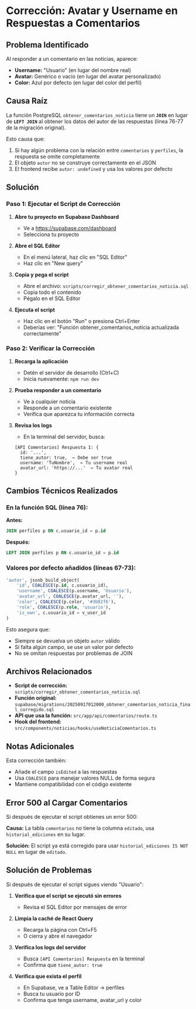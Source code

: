 # Corrección: Avatar y Username en Respuestas a Comentarios

## Problema Identificado

Al responder a un comentario en las noticias, aparece:
- **Username:** "Usuario" (en lugar del nombre real)
- **Avatar:** Genérico o vacío (en lugar del avatar personalizado)
- **Color:** Azul por defecto (en lugar del color del perfil)

## Causa Raíz

La función PostgreSQL `obtener_comentarios_noticia` tiene un **`JOIN`** en lugar de **`LEFT JOIN`** al obtener los datos del autor de las respuestas (línea 76-77 de la migración original).

Esto causa que:
1. Si hay algún problema con la relación entre `comentarios` y `perfiles`, la respuesta se omite completamente
2. El objeto `autor` no se construye correctamente en el JSON
3. El frontend recibe `autor: undefined` y usa los valores por defecto

## Solución

### Paso 1: Ejecutar el Script de Corrección

1. **Abre tu proyecto en Supabase Dashboard**
   - Ve a https://supabase.com/dashboard
   - Selecciona tu proyecto

2. **Abre el SQL Editor**
   - En el menú lateral, haz clic en "SQL Editor"
   - Haz clic en "New query"

3. **Copia y pega el script**
   - Abre el archivo: `scripts/corregir_obtener_comentarios_noticia.sql`
   - Copia todo el contenido
   - Pégalo en el SQL Editor

4. **Ejecuta el script**
   - Haz clic en el botón "Run" o presiona Ctrl+Enter
   - Deberías ver: "Función obtener_comentarios_noticia actualizada correctamente"

### Paso 2: Verificar la Corrección

1. **Recarga la aplicación**
   - Detén el servidor de desarrollo (Ctrl+C)
   - Inicia nuevamente: `npm run dev`

2. **Prueba responder a un comentario**
   - Ve a cualquier noticia
   - Responde a un comentario existente
   - Verifica que aparezca tu información correcta

3. **Revisa los logs**
   - En la terminal del servidor, busca:
   ```
   [API Comentarios] Respuesta 1: {
     id: '...',
     tiene_autor: true,  ← Debe ser true
     username: 'TuNombre',  ← Tu username real
     avatar_url: 'https://...'  ← Tu avatar real
   }
   ```

## Cambios Técnicos Realizados

### En la función SQL (línea 76):

**Antes:**
```sql
JOIN perfiles p ON c.usuario_id = p.id
```

**Después:**
```sql
LEFT JOIN perfiles p ON c.usuario_id = p.id
```

### Valores por defecto añadidos (líneas 67-73):

```sql
'autor', jsonb_build_object(
    'id', COALESCE(p.id, c.usuario_id),
    'username', COALESCE(p.username, 'Usuario'),
    'avatar_url', COALESCE(p.avatar_url, ''),
    'color', COALESCE(p.color, '#3b82f6'),
    'role', COALESCE(p.role, 'usuario'),
    'is_own', c.usuario_id = v_user_id
)
```

Esto asegura que:
- Siempre se devuelva un objeto `autor` válido
- Si falta algún campo, se use un valor por defecto
- No se omitan respuestas por problemas de JOIN

## Archivos Relacionados

- **Script de corrección:** `scripts/corregir_obtener_comentarios_noticia.sql`
- **Función original:** `supabase/migrations/20250917012000_obtener_comentarios_noticia_final_corregido.sql`
- **API que usa la función:** `src/app/api/comentarios/route.ts`
- **Hook del frontend:** `src/components/noticias/hooks/useNoticiaComentarios.ts`

## Notas Adicionales

Esta corrección también:
- Añade el campo `isEdited` a las respuestas
- Usa `COALESCE` para manejar valores NULL de forma segura
- Mantiene compatibilidad con el código existente

## Error 500 al Cargar Comentarios

Si después de ejecutar el script obtienes un error 500:

**Causa:** La tabla `comentarios` no tiene la columna `editado`, usa `historial_ediciones` en su lugar.

**Solución:** El script ya está corregido para usar `historial_ediciones IS NOT NULL` en lugar de `editado`.

## Solución de Problemas

Si después de ejecutar el script sigues viendo "Usuario":

1. **Verifica que el script se ejecutó sin errores**
   - Revisa el SQL Editor por mensajes de error

2. **Limpia la caché de React Query**
   - Recarga la página con Ctrl+F5
   - O cierra y abre el navegador

3. **Verifica los logs del servidor**
   - Busca `[API Comentarios] Respuesta` en la terminal
   - Confirma que `tiene_autor: true`

4. **Verifica que exista el perfil**
   - En Supabase, ve a Table Editor → perfiles
   - Busca tu usuario por ID
   - Confirma que tenga username, avatar_url y color
